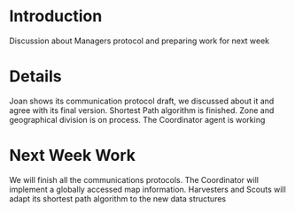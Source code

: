 # Introduction #

Discussion about Managers protocol and preparing work for next week


# Details #

Joan shows its communication protocol draft, we discussed about it and agree with its final version.
Shortest Path algorithm is finished.
Zone and geographical division is on process.
The Coordinator agent is working

# Next Week Work #
We will finish all the communications protocols.
The Coordinator will implement a globally accessed map information.
Harvesters and Scouts will adapt its shortest path algorithm to the new data structures